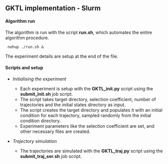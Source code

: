 ## GKTL implementation -  Slurm

#### Algorithm run

The algorithm is run with the script **run.sh**, which automates the entire algorithm procedure.

```
 nohup ./run.sh &
```
  
The experiment details are setup at the end of the file.

#### Scripts and setup

* *Initialising the experiment*
	+ Each experiment is setup with the **GKTL_init.py** script using the **submit_init.sh** job script.
	+ The script takes target directory, selection coefficient, number of trajectories and the initial states directory as input.
	+ The script creates the target directory and populates it with an initial condition for each trajectory, sampled randomly from the initial condition directory.
	+ Experiment parameters like the selection coefficient are set, and other necessary files are created.

* *Trajectory simulation*
	+ The trajectories are simulated with the **GKTL_traj.py** script using the **submit_traj_ser.sh** job script.